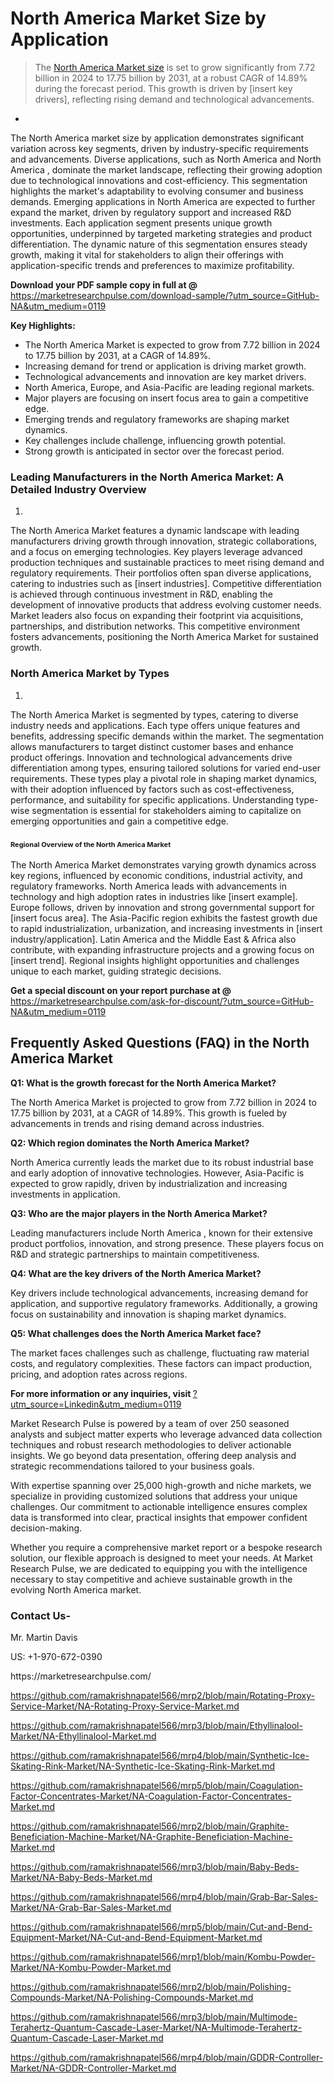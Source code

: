 <h1>North America  Market&nbsp;Size by Application</h1><blockquote><p>The <a href="https://marketresearchpulse.com/download-sample/?utm_source=GitHub-NA&amp;utm_medium=0119">North America  Market size</a> is set to grow significantly from 7.72 billion in 2024 to 17.75 billion by 2031, at a robust CAGR of 14.89% during the forecast period. This growth is driven by [insert key drivers], reflecting rising demand and technological advancements.</p></blockquote><ul><li></li></ul><p>The North America  market size by application demonstrates significant variation across key segments, driven by industry-specific requirements and advancements. Diverse applications, such as North America  and North America , dominate the market landscape, reflecting their growing adoption due to technological innovations and cost-efficiency. This segmentation highlights the market's adaptability to evolving consumer and business demands. Emerging applications in North America  are expected to further expand the market, driven by regulatory support and increased R&D investments. Each application segment presents unique growth opportunities, underpinned by targeted marketing strategies and product differentiation. The dynamic nature of this segmentation ensures steady growth, making it vital for stakeholders to align their offerings with application-specific trends and preferences to maximize profitability.</p><p><strong>Download your PDF sample copy in full at @ </strong><a href="https://marketresearchpulse.com/download-sample/?utm_source=GitHub-NA&amp;utm_medium=0119">https://marketresearchpulse.com/download-sample/?utm_source=GitHub-NA&amp;utm_medium=0119</a></p><p><strong>Key Highlights: </strong></p><ul><li>The North America  Market is expected to grow from 7.72 billion in 2024 to 17.75 billion by 2031, at a CAGR of 14.89%.</li><li>Increasing demand for trend or application is driving market growth.</li><li>Technological advancements and innovation are key market drivers.</li><li>North America, Europe, and Asia-Pacific are leading regional markets.</li><li>Major players are focusing on insert focus area to gain a competitive edge.</li><li>Emerging trends and regulatory frameworks are shaping market dynamics.</li><li>Key challenges include challenge, influencing growth potential.</li><li>Strong growth is anticipated in sector over the forecast period.</li></ul><h3>Leading Manufacturers in the North America  Market: A Detailed Industry Overview</h3><ol><li></li></ol><div class="flex max-w-full flex-col flex-grow"><div class="min-h-8 text-message flex w-full flex-col items-end gap-2 whitespace-normal break-words [.text-message+&amp;]:mt-5" dir="auto" data-message-author-role="assistant" data-message-id="fd8432e4-4910-450d-b182-61b7bfb0a01f" data-message-model-slug="gpt-4o"><div class="flex w-full flex-col gap-1 empty:hidden first:pt-[3px]"><div class="markdown prose w-full break-words dark:prose-invert light"><p>The North America  Market features a dynamic landscape with leading manufacturers driving growth through innovation, strategic collaborations, and a focus on emerging technologies. Key players leverage advanced production techniques and sustainable practices to meet rising demand and regulatory requirements. Their portfolios often span diverse applications, catering to industries such as [insert industries]. Competitive differentiation is achieved through continuous investment in R&amp;D, enabling the development of innovative products that address evolving customer needs. Market leaders also focus on expanding their footprint via acquisitions, partnerships, and distribution networks. This competitive environment fosters advancements, positioning the North America  Market for sustained growth.</p></div></div></div></div><h3>North America  Market by Types</h3><ol><li></li></ol><div class="flex max-w-full flex-col flex-grow"><div class="min-h-8 text-message flex w-full flex-col items-end gap-2 whitespace-normal break-words [.text-message+&amp;]:mt-5" dir="auto" data-message-author-role="assistant" data-message-id="084470be-0bb7-4664-bddf-5156b4f41249" data-message-model-slug="gpt-4o-mini"><div class="flex w-full flex-col gap-1 empty:hidden first:pt-[3px]"><div class="markdown prose w-full break-words dark:prose-invert light"><p>The North America  Market is segmented by types, catering to diverse industry needs and applications. Each type offers unique features and benefits, addressing specific demands within the market. The segmentation allows manufacturers to target distinct customer bases and enhance product offerings. Innovation and technological advancements drive differentiation among types, ensuring tailored solutions for varied end-user requirements. These types play a pivotal role in shaping market dynamics, with their adoption influenced by factors such as cost-effectiveness, performance, and suitability for specific applications. Understanding type-wise segmentation is essential for stakeholders aiming to capitalize on emerging opportunities and gain a competitive edge.</p></div></div></div></div><h3><span style="font-size: 11px;">Regional Overview of the North America  Market</span></h3><div class="flex max-w-full flex-col flex-grow"><div class="min-h-8 text-message flex w-full flex-col items-end gap-2 whitespace-normal break-words [.text-message+&amp;]:mt-5" dir="auto" data-message-author-role="assistant" data-message-id="e9038762-ce64-4e30-91c9-9bd413514231" data-message-model-slug="gpt-4o-mini"><div class="flex w-full flex-col gap-1 empty:hidden first:pt-[3px]"><div class="markdown prose w-full break-words dark:prose-invert light"><p>The North America  Market demonstrates varying growth dynamics across key regions, influenced by economic conditions, industrial activity, and regulatory frameworks. North America leads with advancements in technology and high adoption rates in industries like [insert example]. Europe follows, driven by innovation and strong governmental support for [insert focus area]. The Asia-Pacific region exhibits the fastest growth due to rapid industrialization, urbanization, and increasing investments in [insert industry/application]. Latin America and the Middle East &amp; Africa also contribute, with expanding infrastructure projects and a growing focus on [insert trend]. Regional insights highlight opportunities and challenges unique to each market, guiding strategic decisions.</p></div></div></div></div><p><strong>Get a special discount on your report purchase at @ </strong><a href="https://marketresearchpulse.com/ask-for-discount/?utm_source=GitHub-NA&amp;utm_medium=0119">https://marketresearchpulse.com/ask-for-discount/?utm_source=GitHub-NA&amp;utm_medium=0119</a></p><h2>Frequently Asked Questions (FAQ) in the North America  Market</h2><p><strong>Q1: What is the growth forecast for the North America  Market?</strong></p><p>The North America  Market is projected to grow from 7.72 billion in 2024 to 17.75 billion by 2031, at a CAGR of 14.89%. This growth is fueled by advancements in trends and rising demand across industries.</p><p><strong>Q2: Which region dominates the North America  Market?</strong></p><p>North America currently leads the market due to its robust industrial base and early adoption of innovative technologies. However, Asia-Pacific is expected to grow rapidly, driven by industrialization and increasing investments in application.</p><p><strong>Q3: Who are the major players in the North America  Market?</strong></p><p>Leading manufacturers include North America , known for their extensive product portfolios, innovation, and strong presence. These players focus on R&amp;D and strategic partnerships to maintain competitiveness.</p><p><strong>Q4: What are the key drivers of the North America  Market?</strong></p><p>Key drivers include technological advancements, increasing demand for application, and supportive regulatory frameworks. Additionally, a growing focus on sustainability and innovation is shaping market dynamics.</p><p><strong>Q5: What challenges does the North America  Market face?</strong></p><p>The market faces challenges such as challenge, fluctuating raw material costs, and regulatory complexities. These factors can impact production, pricing, and adoption rates across regions.</p><p><strong>For more information or any inquiries, visit&nbsp;</strong><a href="?utm_source=Linkedin&utm_medium=0119">?utm_source=Linkedin&utm_medium=0119</a></p><p>Market Research Pulse is powered by a team of over 250 seasoned analysts and subject matter experts who leverage advanced data collection techniques and robust research methodologies to deliver actionable insights. We go beyond data presentation, offering deep analysis and strategic recommendations tailored to your business goals.</p><p>With expertise spanning over 25,000 high-growth and niche markets, we specialize in providing customized solutions that address your unique challenges. Our commitment to actionable intelligence ensures complex data is transformed into clear, practical insights that empower confident decision-making.</p><p>Whether you require a comprehensive market report or a bespoke research solution, our flexible approach is designed to meet your needs. At Market Research Pulse, we are dedicated to equipping you with the intelligence necessary to stay competitive and achieve sustainable growth in the evolving North America  market.</p><h3><strong>Contact Us-</strong></h3><p>Mr. Martin Davis</p><p>US: +1-970-672-0390</p><p>https://marketresearchpulse.com/</p><p><a href="https://github.com/ramakrishnapatel566/mrp2/blob/main/Rotating-Proxy-Service-Market/NA-Rotating-Proxy-Service-Market.md">https://github.com/ramakrishnapatel566/mrp2/blob/main/Rotating-Proxy-Service-Market/NA-Rotating-Proxy-Service-Market.md</a></p><p><a href="https://github.com/ramakrishnapatel566/mrp3/blob/main/Ethyllinalool-Market/NA-Ethyllinalool-Market.md">https://github.com/ramakrishnapatel566/mrp3/blob/main/Ethyllinalool-Market/NA-Ethyllinalool-Market.md</a></p><p><a href="https://github.com/ramakrishnapatel566/mrp4/blob/main/Synthetic-Ice-Skating-Rink-Market/NA-Synthetic-Ice-Skating-Rink-Market.md">https://github.com/ramakrishnapatel566/mrp4/blob/main/Synthetic-Ice-Skating-Rink-Market/NA-Synthetic-Ice-Skating-Rink-Market.md</a></p><p><a href="https://github.com/ramakrishnapatel566/mrp5/blob/main/Coagulation-Factor-Concentrates-Market/NA-Coagulation-Factor-Concentrates-Market.md">https://github.com/ramakrishnapatel566/mrp5/blob/main/Coagulation-Factor-Concentrates-Market/NA-Coagulation-Factor-Concentrates-Market.md</a></p><p><a href="https://github.com/ramakrishnapatel566/mrp2/blob/main/Graphite-Beneficiation-Machine-Market/NA-Graphite-Beneficiation-Machine-Market.md">https://github.com/ramakrishnapatel566/mrp2/blob/main/Graphite-Beneficiation-Machine-Market/NA-Graphite-Beneficiation-Machine-Market.md</a></p><p><a href="https://github.com/ramakrishnapatel566/mrp3/blob/main/Baby-Beds-Market/NA-Baby-Beds-Market.md">https://github.com/ramakrishnapatel566/mrp3/blob/main/Baby-Beds-Market/NA-Baby-Beds-Market.md</a></p><p><a href="https://github.com/ramakrishnapatel566/mrp4/blob/main/Grab-Bar-Sales-Market/NA-Grab-Bar-Sales-Market.md">https://github.com/ramakrishnapatel566/mrp4/blob/main/Grab-Bar-Sales-Market/NA-Grab-Bar-Sales-Market.md</a></p><p><a href="https://github.com/ramakrishnapatel566/mrp5/blob/main/Cut-and-Bend-Equipment-Market/NA-Cut-and-Bend-Equipment-Market.md">https://github.com/ramakrishnapatel566/mrp5/blob/main/Cut-and-Bend-Equipment-Market/NA-Cut-and-Bend-Equipment-Market.md</a></p><p><a href="https://github.com/ramakrishnapatel566/mrp1/blob/main/Kombu-Powder-Market/NA-Kombu-Powder-Market.md">https://github.com/ramakrishnapatel566/mrp1/blob/main/Kombu-Powder-Market/NA-Kombu-Powder-Market.md</a></p><p><a href="https://github.com/ramakrishnapatel566/mrp2/blob/main/Polishing-Compounds-Market/NA-Polishing-Compounds-Market.md">https://github.com/ramakrishnapatel566/mrp2/blob/main/Polishing-Compounds-Market/NA-Polishing-Compounds-Market.md</a></p><p><a href="https://github.com/ramakrishnapatel566/mrp3/blob/main/Multimode-Terahertz-Quantum-Cascade-Laser-Market/NA-Multimode-Terahertz-Quantum-Cascade-Laser-Market.md">https://github.com/ramakrishnapatel566/mrp3/blob/main/Multimode-Terahertz-Quantum-Cascade-Laser-Market/NA-Multimode-Terahertz-Quantum-Cascade-Laser-Market.md</a></p><p><a href="https://github.com/ramakrishnapatel566/mrp4/blob/main/GDDR-Controller-Market/NA-GDDR-Controller-Market.md">https://github.com/ramakrishnapatel566/mrp4/blob/main/GDDR-Controller-Market/NA-GDDR-Controller-Market.md</a></p>
